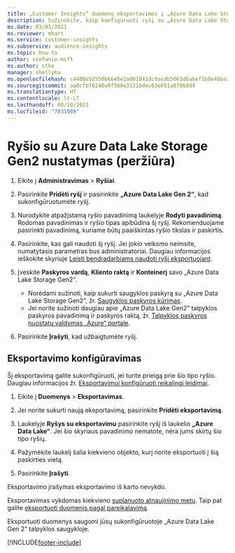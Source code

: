 ```yaml
---
title: „Customer Insights” duomenų eksportavimas į „Azure Data Lake Storage Gen2”
description: Sužinokite, kaip konfigūruoti ryšį su „Azure Data Lake Storage Gen2”.
ms.date: 03/03/2021
ms.reviewer: mhart
ms.service: customer-insights
ms.subservice: audience-insights
ms.topic: how-to
author: stefanie-msft
ms.author: sthe
manager: shellyha
ms.openlocfilehash: c4408e52550b6648e2a001041dc0acdb5063d6a6ef1b8e4bba3321bf25fefcfc
ms.sourcegitcommit: aa0cfbf6240a9f560e3131bdec63e051a8786dd4
ms.translationtype: HT
ms.contentlocale: lt-LT
ms.lasthandoff: 08/10/2021
ms.locfileid: "7031989"
---
```

# <a name="set-up-the-connection-to-azure-data-lake-storage-gen2-preview"></a>Ryšio su Azure Data Lake Storage Gen2 nustatymas (peržiūra)

1. Eikite į **Administravimas** > **Ryšiai**.

1. Pasirinkite **Pridėti ryšį** ir pasirinkite **„Azure Data Lake Gen 2“**, kad sukonfigūruotumėte ryšį.

1. Nurodykite atpažįstamą ryšio pavadinimą laukelyje **Rodyti pavadinimą**. Rodomas pavadinimas ir ryšio tipas apibūdina šį ryšį. Rekomenduojame pasirinkti pavadinimą, kuriame būtų paaiškintas ryšio tikslas ir paskirtis.

1. Pasirinkite, kas gali naudoti šį ryšį. Jei jokio veiksmo neimsite, numatytasis parametras bus administratoriai. Daugiau informacijos ieškokite skyriuje [Leisti bendradarbiams naudoti ryšį eksportuojant](connections.md#allow-contributors-to-use-a-connection-for-exports).

1. Įveskite **Paskyros vardą**, **Kliento raktą** ir **Konteinerį** savo „Azure Data Lake Storage Gen2”.
    - Norėdami sužinoti, kaip sukurti saugyklos paskyrą su „Azure Data Lake Storage Gen2”, žr. [Saugyklos paskyros kūrimas](/azure/storage/blobs/create-data-lake-storage-account). 
    - Jei norite sužinoti daugiau apie „Azure Data Lake Gen2“ talpyklos paskyros pavadinimą ir paskyros raktą, žr. [Talpyklos paskyros nuostatų valdymas „Azure“ portale](/azure/storage/common/storage-account-manage).

1. Pasirinkite **Įrašyti**, kad užbaigtumėte ryšį. 

## <a name="configure-an-export"></a>Eksportavimo konfigūravimas

Šį eksportavimą galite sukonfigūruoti, jei turite prieigą prie šio tipo ryšio. Daugiau informacijos žr. [Eksportavimui konfigūruoti reikalingi leidimai](export-destinations.md#set-up-a-new-export).

1. Eikite į **Duomenys** > **Eksportavimas**.

1. Jei norite sukurti naują eksportavimą, pasirinkite **Pridėti eksportavimą**.

1. Laukelyje **Ryšys su eksportavimu** pasirinkite ryšį iš laukelio **„Azure Data Lake“**. Jei šio skyriaus pavadinimo nematote, nėra jums skirtų šio tipo ryšių.

1. Pažymėkite laukelį šalia kiekvieno objekto, kurį norite eksportuoti į šią paskirties vietą.

1. Pasirinkite **Įrašyti**.

Eksportavimo įrašymas eksportavimo iš karto nevykdo.

Eksportavimas vykdomas kiekvieno [suplanuoto atnaujinimo metu](system.md#schedule-tab). Taip pat galite [eksportuoti duomenis pagal pareikalavimą](export-destinations.md#run-exports-on-demand). 

Eksportuoti duomenys saugomi jūsų sukonfigūruotoje „Azure Data Lake Gen 2“ talpyklos saugykloje. 

[!INCLUDE[footer-include](../includes/footer-banner.md)]
